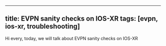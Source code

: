 
---
title: EVPN sanity checks on IOS-XR
tags: [evpn, ios-xr, troubleshooting]
---

Hi every, today, we will talk about EVPN sanity checks on IOS-XR
